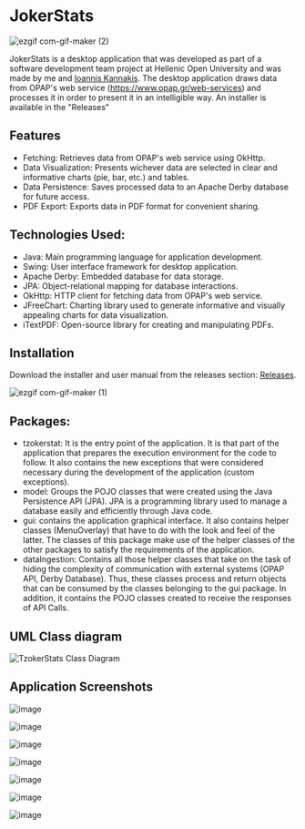 # JokerStats

![ezgif com-gif-maker (2)](https://user-images.githubusercontent.com/93736094/171199419-ea28fd8f-dc28-489a-90ec-84c38ba39800.gif)

JokerStats is a desktop application that was developed as part of a software development team project at Hellenic Open University and was made by me and [Ioannis Kannakis](https://github.com/IoannisKanakis).
The desktop application draws data from OPAP's web service (https://www.opap.gr/web-services) and processes it in order to present it in an intelligible way. An installer is available in the "Releases" 

## Features
- Fetching: Retrieves data from OPAP's web service using OkHttp.
- Data Visualization: Presents wichever data are selected in clear and informative charts (pie, bar, etc.) and tables.
- Data Persistence: Saves processed data to an Apache Derby database for future access.
- PDF Export: Exports data in PDF format for convenient sharing.

## Technologies Used:
- Java: Main programming language for application development.
- Swing: User interface framework for desktop application.
- Apache Derby: Embedded database for data storage.
- JPA: Object-relational mapping for database interactions.
- OkHttp: HTTP client for fetching data from OPAP's web service.
- JFreeChart: Charting library used to generate informative and visually appealing charts for data visualization.
- iTextPDF: Open-source library for creating and manipulating PDFs.

##  Installation
Download the installer and user manual from the releases section: [Releases](https://github.com/PanosEko/JokerStats/releases).


![ezgif com-gif-maker (1)](https://user-images.githubusercontent.com/93736094/171197750-99a50d7b-1d72-4c10-b21f-7e53fb60cc0e.gif)

## Packages: 
- tzokerstat: It is the entry point of the application. It is that part of the application that prepares the execution environment for the code to follow. It also contains the new exceptions that were considered necessary during the development of the application (custom exceptions).
- model: Groups the POJO classes that were created using the Java Persistence API (JPA). JPA is a programming library used to manage a database easily and efficiently through Java code. 
- gui: contains the application graphical interface. It also contains helper classes (MenuOverlay) that have to do with the look and feel of the latter. The classes of this package make use of the helper classes of the other packages to satisfy the requirements of the application.
- dataIngestion: Contains all those helper classes that take on the task of hiding the complexity of communication with external systems (OPAP API, Derby Database). Thus, these classes process and return objects that can be consumed by the classes belonging to the gui package. In addition, it contains the POJO classes created to receive the responses of API Calls.


## UML Class diagram
![TzokerStats Class Diagram](https://user-images.githubusercontent.com/93736094/171047432-141da46f-e0c9-4acd-a18a-7491fdfa97f6.png)

## Application Screenshots

![image](https://user-images.githubusercontent.com/93736094/171200060-e0651401-6d0e-4c40-b5d7-efc2341fc5da.png)

![image](https://user-images.githubusercontent.com/93736094/171200314-c6667810-32e5-4646-818c-d53a51805362.png)

![image](https://user-images.githubusercontent.com/93736094/171200572-06c0d8fd-028b-4521-a69d-e538320a0022.png)

![image](https://user-images.githubusercontent.com/93736094/171201105-362c3dd8-188d-43b2-b17f-8279b97572a6.png)

![image](https://user-images.githubusercontent.com/93736094/171200741-cd24578b-8046-4ba3-914f-607638991979.png)

![image](https://user-images.githubusercontent.com/93736094/171200836-7cf8a958-02fd-4c8a-9c58-563bbc48162a.png)

![image](https://user-images.githubusercontent.com/93736094/171200970-6cbffdbb-9c00-41e3-9b26-23e644035086.png)




